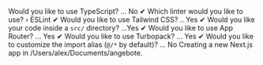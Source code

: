  Would you like to use TypeScript? … No
✔ Which linter would you like to use? › ESLint
✔ Would you like to use Tailwind CSS? .. Yes
✔ Would you like your code inside a `src/` directory? …Yes
✔ Would you like to use App Router?  … Yes
✔ Would you like to use Turbopack?  … Yes
✔ Would you like to customize the import alias (`@/*` by default)? … No 
Creating a new Next.js app in /Users/alex/Documents/angebote.